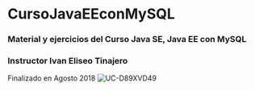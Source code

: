 # CursoJavaEEconMySQL
### Material y ejercicios del Curso Java SE, Java EE con MySQL
### Instructor Ivan Eliseo Tinajero
Finalizado en Agosto 2018 
![UC-D89XVD49](https://user-images.githubusercontent.com/99061515/167260032-ce2a1471-f374-479e-85af-96cd80705ad4.jpg)
